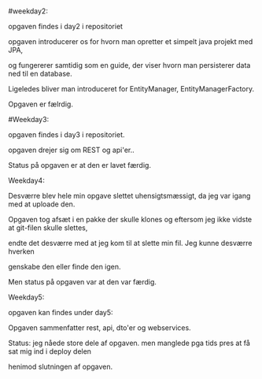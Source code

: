 # 


#weekday2:

opgaven findes i day2 i repositoriet

opgaven introducerer os for hvorn man opretter et simpelt java projekt med JPA,

og fungererer samtidig som en guide, der viser hvorn man persisterer data ned til en database.

Ligeledes bliver man introduceret for EntityManager, EntityManagerFactory.

Opgaven er fælrdig.


#Weekday3:

opgaven findes i day3 i repositoriet.

opgaven drejer sig om REST og api'er.. 

Status på opgaven er at den er lavet færdig.


Weekday4:

Desværre blev hele min opgave slettet uhensigtsmæssigt, da jeg var igang med at uploade den. 

Opgaven tog afsæt i en pakke der skulle klones og eftersom jeg ikke vidste at git-filen skulle slettes,

endte det desværre med at jeg kom til at slette min fil. Jeg kunne desværre hverken 

genskabe den eller finde den igen.

Men status på opgaven var at den var færdig.


Weekday5:

opgaven kan findes under day5:

Opgaven sammenfatter rest, api, dto'er og webservices.

Status: jeg nåede store dele af opgaven. men manglede pga tids pres at få sat mig ind i deploy delen 

henimod slutningen af opgaven.

